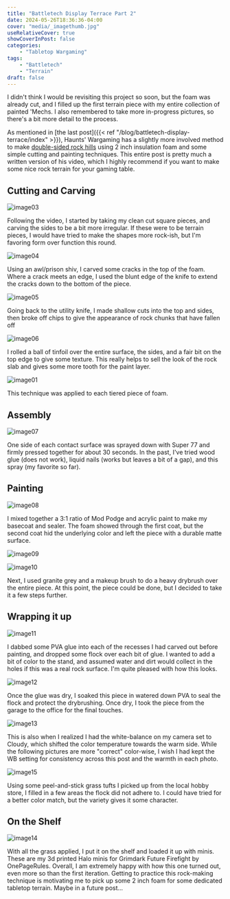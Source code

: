```yaml
---
title: "Battletech Display Terrace Part 2"
date: 2024-05-26T18:36:36-04:00
cover: "media/_imagethumb.jpg"
useRelativeCover: true
showCoverInPost: false
categories:
    - "Tabletop Wargaming"
tags:
    - "Battletech"
    - "Terrain"
draft: false
---
```

I didn't think I would be revisiting this project so soon, but the foam was already cut, and I filled up the first terrain piece with my entire collection of painted 'Mechs. I also remembered to take more in-progress pictures, so there's a bit more detail to the process.

<!--more-->

As mentioned in [the last post]({{< ref "/blog/battletech-display-terrace/index" >}}), Haunts' Wargaming has a slightly more involved method to make [double-sided rock hills](https://www.youtube.com/watch?v=qg3nzWJ1x0g) using 2 inch insulation foam and some simple cutting and painting techniques. This entire post is pretty much a written version of his video, which I highly recommend if you want to make some nice rock terrain for your gaming table.

## Cutting and Carving

![image03](media/_image03.jpg)

Following the video, I started by taking my clean cut square pieces, and carving the sides to be a bit more irregular. If these were to be terrain pieces, I would have tried to make the shapes more rock-ish, but I'm favoring form over function this round.

![image04](media/_image04.jpg)

Using an awl/prison shiv, I carved some cracks in the top of the foam. Where a crack meets an edge, I used the blunt edge of the knife to extend the cracks down to the bottom of the piece.

![image05](media/_image05.jpg)

Going back to the utility knife, I made shallow cuts into the top and sides, then broke off chips to give the appearance of rock chunks that have fallen off

![image06](media/_image06.jpg)

I rolled a ball of tinfoil over the entire surface, the sides, and a fair bit on the top edge to give some texture. This really helps to sell the look of the rock slab and gives some more tooth for the paint layer.

![image01](media/_image01.jpg)

This technique was applied to each tiered piece of foam.

## Assembly

![image07](media/_image07.jpg)

One side of each contact surface was sprayed down with Super 77 and firmly pressed together for about 30 seconds. In the past, I've tried wood glue (does not work), liquid nails (works but leaves a bit of a gap), and this spray (my favorite so far).

## Painting

![image08](media/_image08.jpg)

I mixed together a 3:1 ratio of Mod Podge and acrylic paint to make my basecoat and sealer. The foam showed through the first coat, but the second coat hid the underlying color and left the piece with a durable matte surface.

![image09](media/_image09.jpg)

![image10](media/_image10.jpg)

Next, I used granite grey and a makeup brush to do a heavy drybrush over the entire piece. At this point, the piece could be done, but I decided to take it a few steps further.

## Wrapping it up

![image11](media/_image11.jpg)

I dabbed some PVA glue into each of the recesses I had carved out before painting, and dropped some flock over each bit of glue. I wanted to add a bit of color to the stand, and assumed water and dirt would collect in the holes if this was a real rock surface. I'm quite pleased with how this looks.

![image12](media/_image12.jpg)

Once the glue was dry, I soaked this piece in watered down PVA to seal the flock and protect the drybrushing. Once dry, I took the piece from the garage to the office for the final touches.

![image13](media/_image13.jpg)

This is also when I realized I had the white-balance on my camera set to Cloudy, which shifted the color temperature towards the warm side. While the following pictures are more "correct" color-wise, I wish I had kept the WB setting for consistency across this post and the warmth in each photo. 

![image15](media/_image15.jpg)

Using some peel-and-stick grass tufts I picked up from the local hobby store, I filled in a few areas the flock did not adhere to. I could have tried for a better color match, but the variety gives it some character.

## On the Shelf

![image14](media/_image14.jpg)

With all the grass applied, I put it on the shelf and loaded it up with minis. These are my 3d printed Halo minis for Grimdark Future Firefight by OnePageRules. Overall, I am extremely happy with how this one turned out, even more so than the first iteration. Getting to practice this rock-making technique is motivating me to pick up some 2 inch foam for some dedicated tabletop terrain. Maybe in a future post...